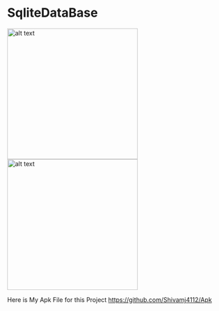 # SqliteDataBase
<img src="https://user-images.githubusercontent.com/101393149/233870720-c7932fd5-e9b4-4167-9209-d5c11c7d9c4b.jpg" alt="alt text" width="300" height="300">
<img src="https://user-images.githubusercontent.com/101393149/233870721-1eff6bec-f489-4cc7-9fad-3404dbfb27a0.jpg" alt="alt text" width="300" height="300">

Here is My Apk File for this Project https://github.com/Shivamj4112/Apk
